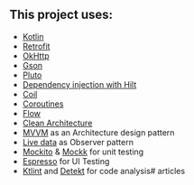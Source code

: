 ## This project uses:

- [Kotlin](https://developer.android.com/kotlin)
- [Retrofit](http://square.github.io/retrofit/)
- [OkHttp](https://square.github.io/okhttp/)
- [Gson](https://github.com/google/gson)
- [Pluto](https://github.com/androidPluto/pluto)
- [Dependency injection with Hilt](https://developer.android.com/training/dependency-injection/hilt-android)
- [Coil](https://coil-kt.github.io/coil/)
- [Coroutines](https://developer.android.com/kotlin/coroutines)
- [Flow](https://developer.android.com/kotlin/flow)
- [Clean Architecture](https://betterprogramming.pub/the-real-clean-architecture-in-android-part-1-s-o-l-i-d-6a661b103451)
- [MVVM](https://www.digitalocean.com/community/tutorials/android-mvvm-design-pattern) as an
  Architecture design pattern
- [Live data](https://developer.android.com/topic/libraries/architecture/livedata) as Observer
  pattern
- [Mockito](https://github.com/mockito/mockito) & [Mockk](https://mockk.io/) for unit testing
- [Espresso](https://developer.android.com/training/testing/espresso) for UI Testing
- [Ktlint](https://gorillalogic.com/blog/automate-ktlint-checks-with-git-hooks-avoiding-code-style-violations-in-code-reviews/)
  and [Detekt](https://www.kodeco.com/24470020-integrating-detekt-in-the-workflow) for code
  analysis# articles

